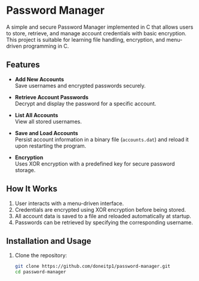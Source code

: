 # Password Manager

A simple and secure Password Manager implemented in C that allows users to store, retrieve, and manage account credentials with basic encryption. This project is suitable for learning file handling, encryption, and menu-driven programming in C.

## Features

- **Add New Accounts**  
  Save usernames and encrypted passwords securely.

- **Retrieve Account Passwords**  
  Decrypt and display the password for a specific account.

- **List All Accounts**  
  View all stored usernames.

- **Save and Load Accounts**  
  Persist account information in a binary file (`accounts.dat`) and reload it upon restarting the program.

- **Encryption**  
  Uses XOR encryption with a predefined key for secure password storage.

## How It Works

1. User interacts with a menu-driven interface.
2. Credentials are encrypted using XOR encryption before being stored.
3. All account data is saved to a file and reloaded automatically at startup.
4. Passwords can be retrieved by specifying the corresponding username.

## Installation and Usage

1. Clone the repository:
   ```bash
   git clone https://github.com/doneitp1/password-manager.git
   cd password-manager
